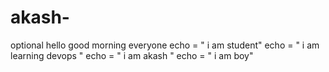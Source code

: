 # akash-
optional 
hello good morning everyone 
echo = " i am student"
echo = " i am learning devops "
echo = " i am akash "
echo = " i am boy"
